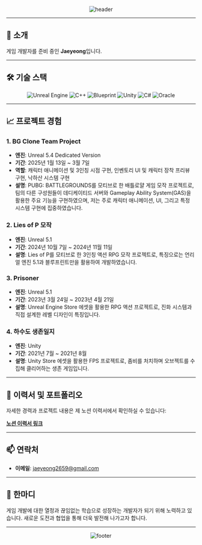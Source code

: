 <div align="center">

![header](https://capsule-render.vercel.app/api?type=Waving&color=auto&height=350&section=header&text=Welcome-nl-Jaeyeong's%20Github&fontSize=60)

</div>

---

## 👋 **소개**

게임 개발자를 준비 중인 **Jaeyeong**입니다.

---

## 🛠 **기술 스택**

<div align="center">

![Unreal Engine](https://img.shields.io/badge/Unreal%20Engine-0E1128?style=for-the-badge&logo=Unreal%20Engine&logoColor=white)
![C++](https://img.shields.io/badge/C%2B%2B-00599C?style=for-the-badge&logo=C%2B%2B&logoColor=white)
![Blueprint](https://img.shields.io/badge/Blueprint-27338e?style=for-the-badge&logo=Blueprint&logoColor=white)
![Unity](https://img.shields.io/badge/Unity-000000?style=for-the-badge&logo=Unity&logoColor=white)
![C#](https://img.shields.io/badge/C%23-239120?style=for-the-badge&logo=C%20Sharp&logoColor=white)
![Oracle](https://img.shields.io/badge/Oracle-F80000?style=for-the-badge&logo=Oracle&logoColor=white)

</div>

---

## 📈 **프로젝트 경험**

### 1. **BG Clone Team Project**
- **엔진**: Unreal 5.4 Dedicated Version
- **기간**: 2025년 1월 13일 ~ 3월 7일
- **역할**: 캐릭터 애니메이션 및 3인칭 시점 구현, 인벤토리 UI 및 캐릭터 장착 프리뷰 구현, 낙하산 시스템 구현
- **설명**: PUBG: BATTLEGROUNDS를 모티브로 한 배틀로얄 게임 모작 프로젝트로, 팀의 다른 구성원들이 데디케이티드 서버와 Gameplay Ability System(GAS)을 활용한 주요 기능을 구현하였으며, 저는 주로 캐릭터 애니메이션, UI, 그리고 특정 시스템 구현에 집중하였습니다.

### 2. **Lies of P 모작**
- **엔진**: Unreal 5.1
- **기간**: 2024년 10월 7일 ~ 2024년 11월 11일
- **설명**: Lies of P를 모티브로 한 3인칭 액션 RPG 모작 프로젝트로, 특징으로는 언리얼 엔진 5.1과 블루프린트만을 활용하여 개발하였습니다.

### 3. **Prisoner**
- **엔진**: Unreal 5.1
- **기간**: 2023년 3월 24일 ~ 2023년 4월 21일
- **설명**: Unreal Engine Store 에셋을 활용한 RPG 액션 프로젝트로, 진화 시스템과 직접 설계한 레벨 디자인이 특징입니다.

### 4. **하수도 생존일지**
- **엔진**: Unity
- **기간**: 2021년 7월 ~ 2021년 8월
- **설명**: Unity Store 에셋을 활용한 FPS 프로젝트로, 좀비를 처치하며 오브젝트를 수집해 클리어하는 생존 게임입니다.

---

## 📄 **이력서 및 포트폴리오**

자세한 경력과 프로젝트 내용은 제 노션 이력서에서 확인하실 수 있습니다:

[**노션 이력서 링크**](https://overcle.notion.site/49591e7ff9ef4feda7fb07e8366c03b5?pvs=4)

---

## 📫 **연락처**

- **이메일**: jaeyeong2659@gmail.com

---

## 💬 **한마디**

게임 개발에 대한 열정과 끊임없는 학습으로 성장하는 개발자가 되기 위해 노력하고 있습니다. 새로운 도전과 협업을 통해 더욱 발전해 나가고자 합니다.

---

<div align="center">

![footer](https://capsule-render.vercel.app/api?type=Waving&color=auto&height=150&section=footer&fontSize=90&rotate=-30)

</div>
